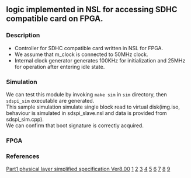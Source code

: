 ## logic implemented in NSL for accessing SDHC compatible card on FPGA.

### Description
- Controller for SDHC compatible card written in NSL for FPGA.
- We assume that m\_clock is connected to 50MHz clock.
- Internal clock generator generates 100KHz for initialization and 25MHz for operation after entering idle state.

### Simulation
We can test this module by invoking `make sim` in `sim` directory, then `sdspi_sim` executable are generated.  
This sample simulation simulate single block read to virtual disk(img.iso, behaviour is simulated in sdspi\_slave.nsl and data is provided from sdspi\_sim.cpp).  
We can confirm that boot signature is correctly acquired.  
### FPGA

### References
[Part1 physical layer simplified specification Ver8.00](Part1_Physical_Layer_Simplified_Specification_Ver8.00.pdf)
[1](http://elm-chan.org/docs/mmc/mmc.html)
[2](http://memes.sakura.ne.jp/memes/?page_id=2124)
[3](https://userweb.alles.or.jp/chunichidenko/sdif27.html)
[4](http://yoshi-s.cocolog-nifty.com/cpu/2018/09/bus-piratesd-01.html)
[5](https://bluefish.orz.hm/sdoc/psoc_mmc.html)
[6](http://memes.sakura.ne.jp/memes/?page_id=2225)
[7](http://www.rjhcoding.com/avrc-sd-interface-4.php)
[8](http://www.robotsfx.com/robot/robohow/RoboHow91/RoboHow91.html)
[9](https://userweb.alles.or.jp/chunichidenko/sdif28.html)
